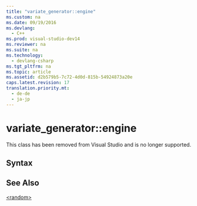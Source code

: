 ```yaml
---
title: "variate_generator::engine"
ms.custom: na
ms.date: 09/19/2016
ms.devlang: 
  - C++
ms.prod: visual-studio-dev14
ms.reviewer: na
ms.suite: na
ms.technology: 
  - devlang-csharp
ms.tgt_pltfrm: na
ms.topic: article
ms.assetid: d2b579b5-7c72-4d0d-815b-54924873a20e
caps.latest.revision: 17
translation.priority.mt: 
  - de-de
  - ja-jp
---
```

# variate_generator::engine
This class has been removed from Visual Studio and is no longer supported.  
  
## Syntax  
  
## See Also  
 [<random\>](../vs140/-random-.md)